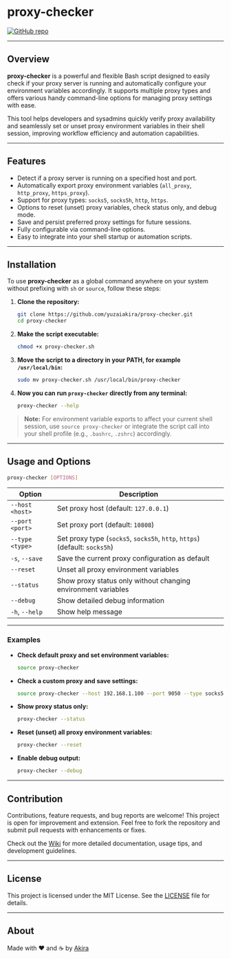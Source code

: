 # proxy-checker

[![GitHub repo](https://img.shields.io/badge/github-yuzaiakira/proxy--checker-blue)](https://github.com/yuzaiakira/proxy-checker)

---

## Overview

**proxy-checker** is a powerful and flexible Bash script designed to easily check if your proxy server is running and automatically configure your environment variables accordingly. It supports multiple proxy types and offers various handy command-line options for managing proxy settings with ease.

This tool helps developers and sysadmins quickly verify proxy availability and seamlessly set or unset proxy environment variables in their shell session, improving workflow efficiency and automation capabilities.

---

## Features

* Detect if a proxy server is running on a specified host and port.
* Automatically export proxy environment variables (`all_proxy`, `http_proxy`, `https_proxy`).
* Support for proxy types: `socks5`, `socks5h`, `http`, `https`.
* Options to reset (unset) proxy variables, check status only, and debug mode.
* Save and persist preferred proxy settings for future sessions.
* Fully configurable via command-line options.
* Easy to integrate into your shell startup or automation scripts.

---

## Installation

To use **proxy-checker** as a global command anywhere on your system without prefixing with `sh` or `source`, follow these steps:

1. **Clone the repository:**

   ```bash
   git clone https://github.com/yuzaiakira/proxy-checker.git
   cd proxy-checker
   ```

2. **Make the script executable:**

   ```bash
   chmod +x proxy-checker.sh
   ```

3. **Move the script to a directory in your PATH, for example `/usr/local/bin`:**

   ```bash
   sudo mv proxy-checker.sh /usr/local/bin/proxy-checker
   ```

4. **Now you can run `proxy-checker` directly from any terminal:**

   ```bash
   proxy-checker --help
   ```

> **Note:** For environment variable exports to affect your current shell session, use `source proxy-checker` or integrate the script call into your shell profile (e.g., `.bashrc`, `.zshrc`) accordingly.

---

## Usage and Options

```bash
proxy-checker [OPTIONS]
```

| Option          | Description                                                                |
| --------------- | -------------------------------------------------------------------------- |
| `--host <host>` | Set proxy host (default: `127.0.0.1`)                                      |
| `--port <port>` | Set proxy port (default: `10808`)                                          |
| `--type <type>` | Set proxy type (`socks5`, `socks5h`, `http`, `https`) (default: `socks5h`) |
| `-s`, `--save`  | Save the current proxy configuration as default                            |
| `--reset`       | Unset all proxy environment variables                                      |
| `--status`      | Show proxy status only without changing environment variables              |
| `--debug`       | Show detailed debug information                                            |
| `-h`, `--help`  | Show help message                                                          |

---

### Examples

* **Check default proxy and set environment variables:**

  ```bash
  source proxy-checker
  ```

* **Check a custom proxy and save settings:**

  ```bash
  source proxy-checker --host 192.168.1.100 --port 9050 --type socks5 --save
  ```

* **Show proxy status only:**

  ```bash
  proxy-checker --status
  ```

* **Reset (unset) all proxy environment variables:**

  ```bash
  proxy-checker --reset
  ```

* **Enable debug output:**

  ```bash
  proxy-checker --debug
  ```

---

## Contribution

Contributions, feature requests, and bug reports are welcome! This project is open for improvement and extension. Feel free to fork the repository and submit pull requests with enhancements or fixes.

Check out the [Wiki](https://github.com/yuzaiakira/proxy-checker/wiki) for more detailed documentation, usage tips, and development guidelines.

---

## License

This project is licensed under the MIT License. See the [LICENSE](https://github.com/yuzaiakira/proxy-checker/blob/main/LICENSE) file for details.

---

## About

Made with ❤️ and ☕ by [Akira](https://github.com/yuzaiakira)

